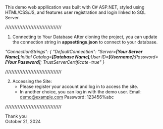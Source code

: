 This demo web appllication was built with C# ASP.NET, styled using HTML/CSS/JS, and features user registration and login linked to SQL Server.

////////////////////////////////////

1. Connecting to Your Database
After cloning the project, you can update the connection string in **appsettings.json** to connect to your database.

 <i>"ConnectionStrings": { 
    "DefaultConnection": "Server=**[Your Server Name]**;Initial Catalog=**[Database Name]**;User ID=**[Username]**;Password=**[Your Password]**; TrustServerCertificate=true"
   }</i>
   
////////////////////////////////////

2. Accessing the Site:
   - Please register your account and log in to access the site.
   - In another choice, you can log in with the demo user.
     Email:  demo@example.com
     Password:  123456%abc

////////////////////////////////////

Thank you<br>
October 21, 2024
